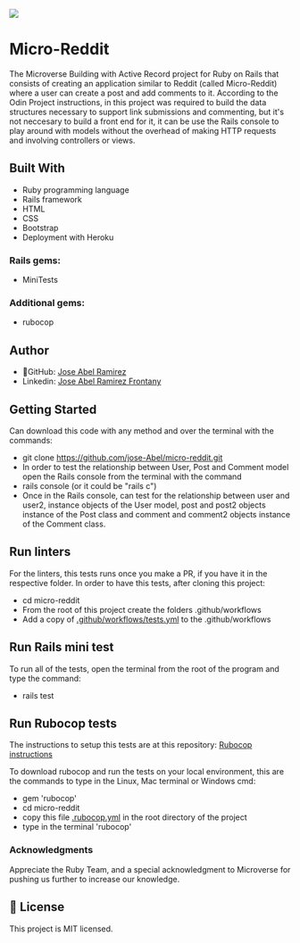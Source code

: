 ![](https://img.shields.io/badge/Microverse-blueviolet)

# Micro-Reddit

The Microverse Building with Active Record project for Ruby on Rails that consists of creating an application similar to Reddit (called Micro-Reddit) where a user can create a post and add comments to it. According to the Odin Project instructions, in this project was required to build the data structures necessary to support link submissions and commenting, but it's not neccesary to build a front end for it, it can be use the Rails console to play around with models without the overhead of making HTTP requests and involving controllers or views.

## Built With
- Ruby programming language
- Rails framework
- HTML
- CSS
- Bootstrap
- Deployment with Heroku

### Rails gems:
- MiniTests

### Additional gems:
- rubocop

## Author
- 👤GitHub: [Jose Abel Ramirez](https://github.com/jose-Abel)
- Linkedin: [Jose Abel Ramirez Frontany](https://www.linkedin.com/in/jose-abel-ramirez-frontany-7674a842/)


## Getting Started
Can download this code with any method and over the terminal with the commands:

- git clone https://github.com/jose-Abel/micro-reddit.git
- In order to test the relationship between User, Post and Comment model open the Rails console from the terminal with the command
- rails console (or it could be "rails c")
- Once in the Rails console, can test for the relationship between user and user2, instance objects of the User model, post and post2 objects instance of the Post class and comment and comment2 objects instance of the Comment class.

## Run linters
For the linters, this tests runs once you make a PR, if you have it in the respective folder. In order to have this tests, after cloning this project:
 - cd micro-reddit
- From the root of this project create the folders .github/workflows
- Add a copy of [.github/workflows/tests.yml](https://github.com/microverseinc/linters-config/blob/master/ruby/.github/workflows/tests.yml) to the .github/workflows

## Run Rails mini test
To run all of the tests, open the terminal from the root of the program and type the command:

- rails test

## Run Rubocop tests
The instructions to setup this tests are at this repository: [Rubocop instructions](https://github.com/microverseinc/linters-config/tree/master/ruby)

To download rubocop and run the tests on your local environment, this are the commands to type in the Linux, Mac terminal or Windows cmd:
- gem 'rubocop'
- cd micro-reddit
- copy this file [.rubocop.yml](https://github.com/microverseinc/linters-config/blob/master/ruby/.rubocop.yml) in the root directory of the project
- type in the terminal 'rubocop'


### Acknowledgments
Appreciate the Ruby Team, and a special acknowledgment to Microverse for pushing us further to increase our knowledge.


## 📝 License
This project is MIT licensed.
